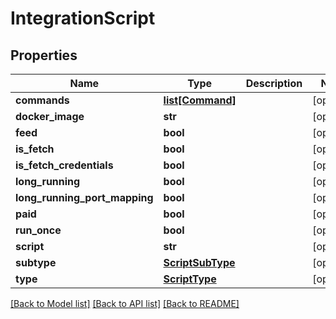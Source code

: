 # IntegrationScript

## Properties
Name | Type | Description | Notes
------------ | ------------- | ------------- | -------------
**commands** | [**list[Command]**](Command.md) |  | [optional] 
**docker_image** | **str** |  | [optional] 
**feed** | **bool** |  | [optional] 
**is_fetch** | **bool** |  | [optional] 
**is_fetch_credentials** | **bool** |  | [optional] 
**long_running** | **bool** |  | [optional] 
**long_running_port_mapping** | **bool** |  | [optional] 
**paid** | **bool** |  | [optional] 
**run_once** | **bool** |  | [optional] 
**script** | **str** |  | [optional] 
**subtype** | [**ScriptSubType**](ScriptSubType.md) |  | [optional] 
**type** | [**ScriptType**](ScriptType.md) |  | [optional] 

[[Back to Model list]](README.md#documentation-for-models) [[Back to API list]](README.md#documentation-for-api-endpoints) [[Back to README]](README.md)


